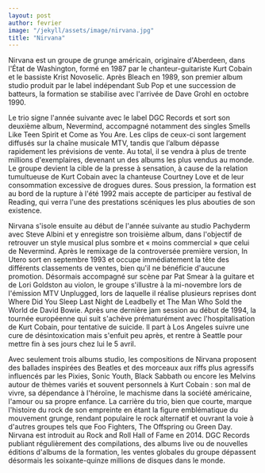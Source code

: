 ```yaml
---
layout: post
author: fevrier
image: "/jekyll/assets/image/nirvana.jpg"
title: "Nirvana"
---
```

Nirvana est un groupe de grunge américain, originaire d'Aberdeen, dans l'État de Washington, formé en 1987 par le chanteur-guitariste Kurt Cobain et le bassiste Krist Novoselic. Après Bleach en 1989, son premier album studio produit par le label indépendant Sub Pop et une succession de batteurs, la formation se stabilise avec l'arrivée de Dave Grohl en octobre 1990.

Le trio signe l'année suivante avec le label DGC Records et sort son deuxième album, Nevermind, accompagné notamment des singles Smells Like Teen Spirit et Come as You Are. Les clips de ceux-ci sont largement diffusés sur la chaîne musicale MTV, tandis que l’album dépasse rapidement les prévisions de vente. Au total, il se vendra à plus de trente millions d'exemplaires, devenant un des albums les plus vendus au monde. Le groupe devient la cible de la presse à sensation, à cause de la relation tumultueuse de Kurt Cobain avec la chanteuse Courtney Love et de leur consommation excessive de drogues dures. Sous pression, la formation est au bord de la rupture à l'été 1992 mais accepte de participer au festival de Reading, qui verra l'une des prestations scéniques les plus abouties de son existence.

Nirvana s'isole ensuite au début de l'année suivante au studio Pachyderm avec Steve Albini et y enregistre son troisième album, dans l'objectif de retrouver un style musical plus sombre et « moins commercial » que celui de Nevermind. Après le remixage de la controversée première version, In Utero sort en septembre 1993 et occupe immédiatement la tête des différents classements de ventes, bien qu'il ne bénéficie d'aucune promotion. Désormais accompagné sur scène par Pat Smear à la guitare et de Lori Goldston au violon, le groupe s'illustre à la mi-novembre lors de l'émission MTV Unplugged, lors de laquelle il réalise plusieurs reprises dont Where Did You Sleep Last Night de Leadbelly et The Man Who Sold the World de David Bowie. Après une dernière jam session au début de 1994, la tournée européenne qui suit s'achève prématurément avec l'hospitalisation de Kurt Cobain, pour tentative de suicide. Il part à Los Angeles suivre une cure de désintoxication mais s'enfuit peu après, et rentre à Seattle pour mettre fin à ses jours chez lui le 5 avril.

Avec seulement trois albums studio, les compositions de Nirvana proposent des ballades inspirées des Beatles et des morceaux aux riffs plus agressifs influencés par les Pixies, Sonic Youth, Black Sabbath ou encore les Melvins autour de thèmes variés et souvent personnels à Kurt Cobain : son mal de vivre, sa dépendance à l'héroïne, le machisme dans la société américaine, l'amour ou sa propre enfance. La carrière du trio, bien que courte, marque l'histoire du rock de son empreinte en étant la figure emblématique du mouvement grunge, rendant populaire le rock alternatif et ouvrant la voie à d'autres groupes tels que Foo Fighters, The Offspring ou Green Day. Nirvana est introduit au Rock and Roll Hall of Fame en 2014. DGC Records publiant régulièrement des compilations, des albums live ou de nouvelles éditions d'albums de la formation, les ventes globales du groupe dépassent désormais les soixante-quinze millions de disques dans le monde.
